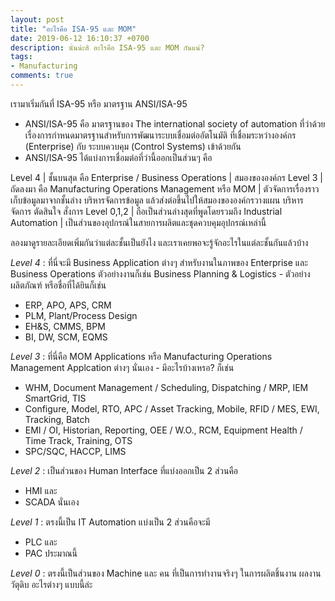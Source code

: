 ```yaml
---
layout: post
title: "อะไรคือ ISA-95 และ MOM"
date: 2019-06-12 16:10:37 +0700
description: นั่นน่ะสิ อะไรคือ ISA-95 และ MOM กันแน่?
tags:
- Manufacturing
comments: true
---
```

เรามาเริ่มกันที่ ISA-95 หรือ มาตรฐาน ANSI/ISA-95
- ANSI/ISA-95 คือ มาตรฐานของ The international society of automation ที่ว่าด้วยเรื่องการกำหนดมาตรฐานสำหรับการพัฒนาระบบเชื่อมต่ออัตโนมัติ ที่เชื่อมระหว่างองค์กร (Enterprise) กับ ระบบควบคุม (Control Systems) เข้าด้วยกัน
- ANSI/ISA-95 ได้แบ่งการเชื่อมต่อที่ว่านี้ออกเป็นส่วนๆ คือ

Level 4 | ชั้นบนสุด คือ Enterprise / Business Operations | สมองขององค์กร
Level 3 | ถัดลงมา คือ Manufacturing Operations Management หรือ MOM | ตัวจัดการเรื่องราวเก็บข้อมูลมาจากชั้นล่าง บริหารจัดการข้อมูล แล้วส่งต่อขึ้นไปให้สมองขององค์กรวางแผน บริหาร จัดการ ตัดสินใจ สั่งการ
Level 0,1,2 | ถือเป็นส่วนล่างสุดที่พูดโดยรวมถึง Industrial Automation | เป็นส่วนของอุปกรณ์ในสายการผลิตและชุดควบคุมอุปกรณ์เหล่านี้

ลองมาดูรายละเอียดเพิ่มกันว่าแต่ละชั้นเป็นยังไง และเราเคยพอจะรู้จักอะไรในแต่ละชั้นกันแล้วบ้าง

*Level 4* : ที่นี่จะมี Business Application ต่างๆ สำหรับงานในภาพของ Enterprise และ Business Operations ตัวอย่างงานก็เช่น Business Planning & Logistics - ตัวอย่างผลิตภัณฑ์ หรือชื่อที่ได้ยินก็เช่น
- ERP, APO, APS, CRM
- PLM, Plant/Process Design
- EH&S, CMMS, BPM
- BI, DW, SCM, EQMS

*Level 3* : ที่นี่คือ MOM Applications หรือ Manufacturing Operations Management Applcation ต่างๆ นั่นเอง - มีอะไรบ้างเหรอ? ก็เช่น
- WHM, Document Management / Scheduling, Dispatching / MRP, IEM SmartGrid, TIS
- Configure, Model, RTO, APC / Asset Tracking, Mobile, RFID / MES, EWI, Tracking, Batch
- EMI / OI, Historian, Reporting, OEE / W.O., RCM, Equipment Health / Time Track, Training, OTS
- SPC/SQC, HACCP, LIMS

*Level 2* : เป็นส่วนของ Human Interface ที่แบ่งออกเป็น 2 ส่วนคือ
- HMI และ
- SCADA นั่นเอง

*Level 1* : ตรงนี้เป็น IT Automation แบ่งเป็น 2 ส่วนคือจะมี
- PLC และ
- PAC ประมาณนี้

*Level 0* : ตรงนี้เป็นส่วนของ Machine และ คน ที่เป็นการทำงานจริงๆ ในการผลิตชิ้นงาน ผลงาน วัตุดิบ อะไรต่างๆ แบบนี้ล่ะ
